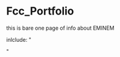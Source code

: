# Fcc_Portfolio
this is bare one page of info about EMINEM



inlclude:
"<head>
    <link rel="stylesheet" href="style.css">
</head>"

